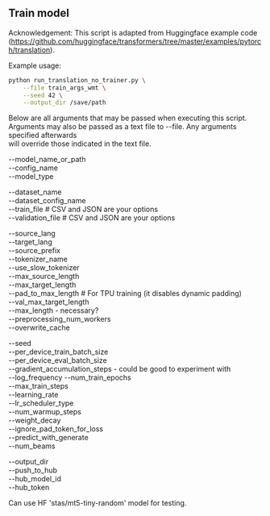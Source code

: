 ## Train model

Acknowledgement: This script is adapted from Huggingface example code (https://github.com/huggingface/transformers/tree/master/examples/pytorch/translation).

Example usage:

```bash
python run_translation_no_trainer.py \
	--file train_args_wmt \
	--seed 42 \
	--output_dir /save/path
```

Below are all arguments that may be passed when executing this script.  
Arguments may also be passed as a text file to --file. Any arguments specified afterwards  
will override those indicated in the text file.

--model_name_or_path  
--config_name  
--model_type  

--dataset_name  
--dataset_config_name  
--train_file  		# CSV and JSON are your options  
--validation_file  	# CSV and JSON are your options  

--source_lang  
--target_lang  
--source_prefix  
--tokenizer_name  
--use_slow_tokenizer  
--max_source_length  
--max_target_length  
--pad_to_max_length  	# For TPU training (it disables dynamic padding)  
--val_max_target_length  
--max_length  - necessary?  
--preprocessing_num_workers  
--overwrite_cache  

--seed  
--per_device_train_batch_size  
--per_device_eval_batch_size  
--gradient_accumulation_steps  - could be good to experiment with  
--log_frequency
--num_train_epochs  
--max_train_steps  
--learning_rate  
--lr_scheduler_type  
--num_warmup_steps  
--weight_decay  
--ignore_pad_token_for_loss  
--predict_with_generate  
--num_beams  

--output_dir  
--push_to_hub  
--hub_model_id  
--hub_token  

Can use HF 'stas/mt5-tiny-random' model for testing.